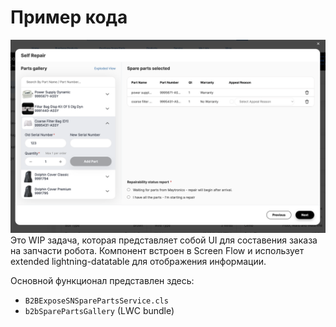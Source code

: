 # Пример кода
![Реализация LWC](./screenshot.png)
Это WIP задача, которая представляет собой UI для составения заказа на запчасти робота.
Компонент встроен в Screen Flow и использует extended lightning-datatable для отображения информации.

Основной функционал представлен здесь:
- `B2BExposeSNSparePartsService.cls`
- `b2bSparePartsGallery` (LWC bundle)

